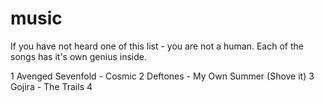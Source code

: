 # music
If you have not heard one of this list - you are not a human.
Each of the songs has it's own genius inside.


1 Avenged Sevenfold - Cosmic
2 Deftones - My Own Summer (Shove it)
3 Gojira - The Trails
4  
